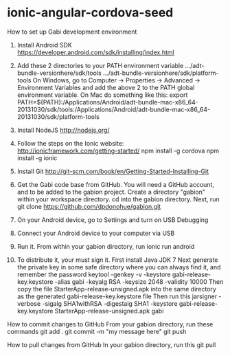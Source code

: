 ionic-angular-cordova-seed
==========================

How to set up Gabi development environment
1. Install Android SDK
https://developer.android.com/sdk/installing/index.html

2. Add these 2 directories to your PATH environment variable
.../adt-bundle-versionhere/sdk/tools
.../adt-bundle-versionhere/sdk/platform-tools
On Windows, go to Computer -> Properties -> Advanced -> Environment Variables and add the above 2 to the PATH global environment variable.
On Mac do something like this:
export PATH=${PATH}:/Applications/Android/adt-bundle-mac-x86_64-20131030/sdk/tools:/Applications/Android/adt-bundle-mac-x86_64-20131030/sdk/platform-tools

3. Install NodeJS
http://nodejs.org/

4. Follow the steps on the Ionic website:
http://ionicframework.com/getting-started/
npm install -g cordova
npm install -g ionic

5. Install Git
http://git-scm.com/book/en/Getting-Started-Installing-Git

6. Get the Gabi code base from GitHub.  You will need a GitHub account, and to be added to the gabion project.
Create a directory "gabion" within your workspace directory.  cd into the gabion directory.  Next, run
git clone https://github.com/dpdonohue/gabion.git

7. On your Android device, go to Settings and turn on USB Debugging

8. Connect your Android device to your computer via USB

9. Run it.  From within your gabion directory, run
ionic run android

10. To distribute it, your must sign it.
First install Java JDK 7
Next generate the private key in some safe directory where you can always find it, and remember the password
keytool -genkey -v -keystore gabi-release-key.keystore -alias gabi -keyalg RSA -keysize 2048 -validity 10000
Then copy the file StarterApp-release-unsigned.apk into the same directory as the generated gabi-release-key.keystore file
Then run this
jarsigner -verbose -sigalg SHA1withRSA -digestalg SHA1 -keystore gabi-release-key.keystore StarterApp-release-unsigned.apk gabi


How to commit changes to GitHub
From your gabion directory, run these commands
git add .
git commit -m "my message here"
git push


How to pull changes from GitHub
In your gabion directory, run this
git pull